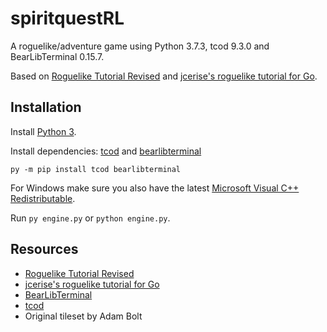 # spiritquestRL
A roguelike/adventure game using Python 3.7.3, tcod 9.3.0 and BearLibTerminal 0.15.7.

Based on [Roguelike Tutorial Revised](http://rogueliketutorials.com/) and [jcerise's roguelike tutorial for Go](https://jeremyceri.se/roguelikes/).

## Installation
Install [Python 3](https://www.python.org/downloads/).

Install dependencies: [tcod](https://python-tcod.readthedocs.io/en/latest/installation.html) and [bearlibterminal](http://foo.wyrd.name/en:bearlibterminal#download)

`py -m pip install tcod bearlibterminal`

For Windows make sure you also have the latest [Microsoft Visual C++ Redistributable](https://support.microsoft.com/en-ca/help/2977003/the-latest-supported-visual-c-downloads).

Run `py engine.py` or `python engine.py`.

## Resources
- [Roguelike Tutorial Revised](http://rogueliketutorials.com/)
- [jcerise's roguelike tutorial for Go](https://jeremyceri.se/roguelikes/)
- [BearLibTerminal](http://foo.wyrd.name/en:bearlibterminal)
- [tcod](https://python-tcod.readthedocs.io/en/latest/installation.html)
- Original tileset by Adam Bolt
